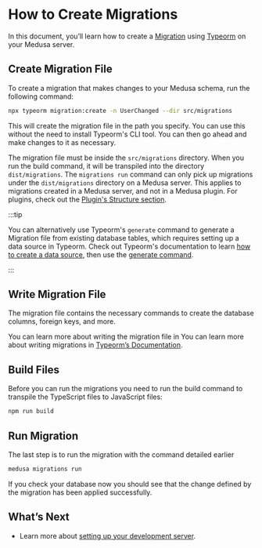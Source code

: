 # How to Create Migrations

In this document, you’ll learn how to create a [Migration](overview.md) using [Typeorm](https://typeorm.io) on your Medusa server.

## Create Migration File

To create a migration that makes changes to your Medusa schema, run the following command:

```bash
npx typeorm migration:create -n UserChanged --dir src/migrations
```

This will create the migration file in the path you specify. You can use this without the need to install Typeorm's CLI tool. You can then go ahead and make changes to it as necessary.

The migration file must be inside the `src/migrations` directory. When you run the build command, it will be transpiled into the directory `dist/migrations`. The `migrations run` command can only pick up migrations under the `dist/migrations` directory on a Medusa server. This applies to migrations created in a Medusa server, and not in a Medusa plugin. For plugins, check out the [Plugin's Structure section](../plugins/create.md).

:::tip

You can alternatively use Typeorm's `generate` command to generate a Migration file from existing database tables, which requires setting up a data source in Typeorm. Check out Typeorm's documentation to learn [how to create a data source](https://typeorm.io/data-source#creating-a-new-datasource), then use the [generate command](https://typeorm.io/using-cli#generate-a-migration-from-existing-table-schema).

:::

## Write Migration File

The migration file contains the necessary commands to create the database columns, foreign keys, and more.

You can learn more about writing the migration file in You can learn more about writing migrations in [Typeorm’s Documentation](https://typeorm.io/migrations).

## Build Files

Before you can run the migrations you need to run the build command to transpile the TypeScript files to JavaScript files:

```bash npm2yarn
npm run build
```

## Run Migration

The last step is to run the migration with the command detailed earlier

```bash
medusa migrations run
```

If you check your database now you should see that the change defined by the migration has been applied successfully.

## What’s Next

- Learn more about [setting up your development server](../../../tutorial/0-set-up-your-development-environment.mdx).
